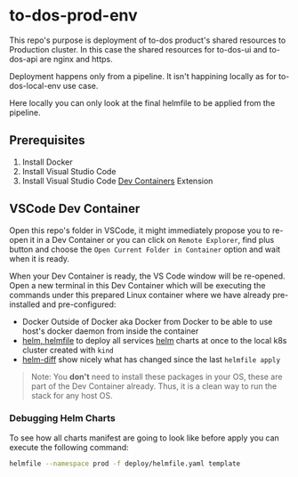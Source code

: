 # to-dos-prod-env

This repo's purpose is deployment of to-dos product's shared resources to Production cluster. In this case the shared resources for to-dos-ui and to-dos-api are nginx and https.

Deployment happens only from a pipeline. It isn't happining locally as for to-dos-local-env use case.

Here locally you can only look at the final helmfile to be applied from the pipeline. 

## Prerequisites

1. Install Docker
2. Install Visual Studio Code
3. Install Visual Studio Code [Dev Containers](https://marketplace.visualstudio.com/items?itemName=ms-vscode-remote.remote-containers) Extension

## VSCode Dev Container

Open this repo's folder in VSCode, it might immediately propose you to re-open it in a Dev Container or you can click on `Remote Explorer`, find plus button and choose the `Open Current Folder in Container` option and wait when it is ready.

When your Dev Container is ready, the VS Code window will be re-opened. Open a new terminal in this Dev Container which will be executing the commands under this prepared Linux container where we have already pre-installed and pre-configured:
- Docker Outside of Docker aka Docker from Docker to be able to use host's docker daemon from inside the container 
- [helm, helmfile](https://github.com/helmfile/helmfile) to deploy all services [helm](https://helm.sh/) charts at once to the local k8s cluster created with `kind`
- [helm-diff](https://github.com/databus23/helm-diff) show nicely what has changed since the last `helmfile apply`

>Note: You **don't** need to install these packages in your OS, these are part of the Dev Container already. Thus, it is a clean way to run the stack for any host OS.

### Debugging Helm Charts

To see how all charts manifest are going to look like before apply you can execute the following command:

```bash
helmfile --namespace prod -f deploy/helmfile.yaml template
```
